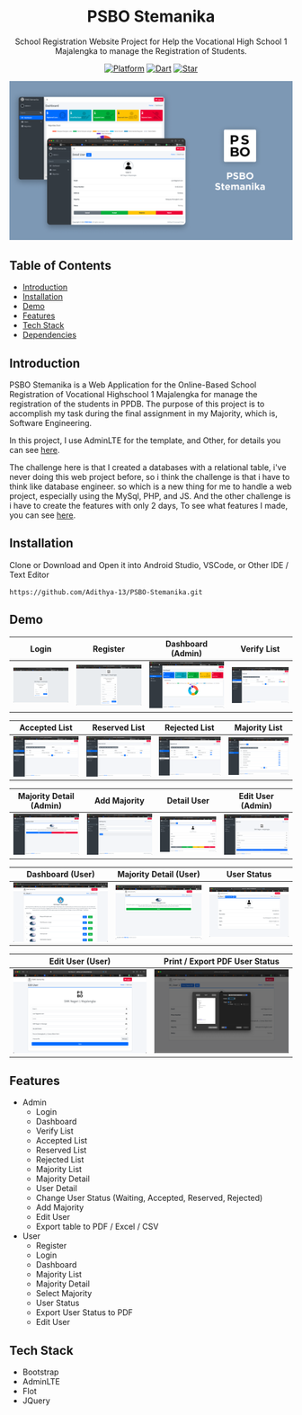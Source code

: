 <h1 align="center">
  PSBO Stemanika
</h1>
<p align="center">
  School Registration Website Project for Help the Vocational High School 1 Majalengka to manage the Registration of Students.
</p>
<p align="center">
  <a href=""><img alt="Platform" src="https://img.shields.io/badge/platform-Website-blue.svg"></a>
  <a href="https://www.php.net"><img alt="Dart" src="https://img.shields.io/badge/PHP-7.3.29-blue.svg"></a>
  <a href="https://github.com/Adithya-13/psbo_stemanika/"><img alt="Star" src="https://img.shields.io/github/stars/Adithya-13/psbo_stemanika"></a>
</p>

<p align="center">
  <img src="assets/cover.png"/>
</p>

## Table of Contents
- [Introduction](#introduction)
- [Installation](#installation)
- [Demo](#demo)
- [Features](#features)
- [Tech Stack](#tech-stack)
- [Dependencies](#dependencies)

## Introduction

PSBO Stemanika is a Web Application for the Online-Based School Registration of Vocational Highschool 1 Majalengka for manage the registration of the students in PPDB. The purpose of this project is to accomplish my task during the final assignment in my Majority, which is, Software Engineering.

In this project, I use AdminLTE for the template, and Other, for details you can see [here](#tech-stack).

The challenge here is that I created a databases with a relational table, i've never doing this web project before, so i think the challenge is that i have to think like database engineer. so which is a new thing for me to handle a web project, especially using the MySql, PHP, and JS. And the other challenge is i have to create the features with only 2 days, To see what features I made, you can see [here](#features).

## Installation

Clone or Download and Open it into Android Studio, VSCode, or Other IDE / Text Editor
```
https://github.com/Adithya-13/PSBO-Stemanika.git
```  

## Demo

|Login|Register|Dashboard (Admin)|Verify List|
|--|--|--|--|
|![](assets/login.png)|![](assets/register.png)|![](assets/dashboard-admin.png)|![](assets/verify_list.png)|

|Accepted List|Reserved List|Rejected List|Majority List|
|--|--|--|--|
|![](assets/accepted_list.png)|![](assets/reserved_list.png)|![](assets/rejected_list.png)|![](assets/majority_list.png)|

|Majority Detail (Admin)|Add Majority|Detail User|Edit User (Admin)|
|--|--|--|--|
|![](assets/majority_detail-admin.png)|![](assets/add_majority.png)|![](assets/detail_user.png)|![](assets/edit_user-admin.png)|

|Dashboard (User)|Majority Detail (User)|User Status|
|--|--|--|
|![](assets/dashboard.png)|![](assets/majority_detail.png)|![](assets/user_status.png)|

|Edit User (User)|Print / Export PDF User Status|
|--|--|
|![](assets/edit_user.png)|![](assets/print_export_pdf_user_status.png)|

## Features
- Admin
  - Login
  - Dashboard
  - Verify List
  - Accepted List
  - Reserved List
  - Rejected List
  - Majority List
  - Majority Detail
  - User Detail
  - Change User Status (Waiting, Accepted, Reserved, Rejected)
  - Add Majority
  - Edit User
  - Export table to PDF / Excel / CSV
- User
  - Register
  - Login
  - Dashboard
  - Majority List
  - Majority Detail
  - Select Majority
  - User Status
  - Export User Status to PDF
  - Edit User

## Tech Stack
- Bootstrap
- AdminLTE
- Flot
- JQuery



